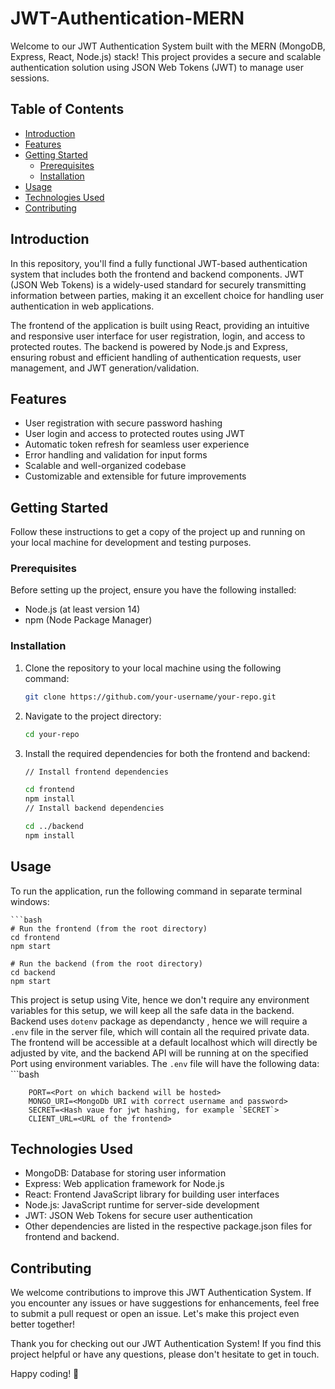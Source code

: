 # JWT-Authentication-MERN

Welcome to our JWT Authentication System built with the MERN (MongoDB, Express, React, Node.js) stack! This project provides a secure and scalable authentication solution using JSON Web Tokens (JWT) to manage user sessions.

## Table of Contents
- [Introduction](#introduction)
- [Features](#features)
- [Getting Started](#getting-started)
  - [Prerequisites](#prerequisites)
  - [Installation](#installation)
- [Usage](#usage)
- [Technologies Used](#technologies-used)
- [Contributing](#contributing)

## Introduction
In this repository, you'll find a fully functional JWT-based authentication system that includes both the frontend and backend components. JWT (JSON Web Tokens) is a widely-used standard for securely transmitting information between parties, making it an excellent choice for handling user authentication in web applications.

The frontend of the application is built using React, providing an intuitive and responsive user interface for user registration, login, and access to protected routes. The backend is powered by Node.js and Express, ensuring robust and efficient handling of authentication requests, user management, and JWT generation/validation.

## Features
- User registration with secure password hashing
- User login and access to protected routes using JWT
- Automatic token refresh for seamless user experience
- Error handling and validation for input forms
- Scalable and well-organized codebase
- Customizable and extensible for future improvements

## Getting Started
Follow these instructions to get a copy of the project up and running on your local machine for development and testing purposes.

### Prerequisites
Before setting up the project, ensure you have the following installed:

- Node.js (at least version 14)
- npm (Node Package Manager)

### Installation
1. Clone the repository to your local machine using the following command:
      ```bash
   git clone https://github.com/your-username/your-repo.git
      
2. Navigate to the project directory:
     ```bash
    cd your-repo
     
3. Install the required dependencies for both the frontend and backend:
     ```bash
     // Install frontend dependencies
     
    cd frontend
    npm install
    // Install backend dependencies
     
    cd ../backend
    npm install

## Usage
To run the application, run the following command in separate terminal windows:

    ```bash
    # Run the frontend (from the root directory)
    cd frontend
    npm start
  
    # Run the backend (from the root directory)
    cd backend
    npm start
    
This project is setup using Vite, hence we don't require any environment variables for this setup, we will keep all the safe data in the backend. Backend uses `dotenv` package as dependancty , hence we will require a `.env` file in the server file, which will contain all the required private data.
The frontend will be accessible at a default localhost which will directly be adjusted by vite, and the backend API will be running at on the specified Port using environment variables.
The `.env`  file will have the following data:
    ```bash
    
        PORT=<Port on which backend will be hosted>
        MONGO_URI=<MongoDb URI with correct username and password>
        SECRET=<Hash vaue for jwt hashing, for example `SECRET`>
        CLIENT_URL=<URL of the frontend>
## Technologies Used
- MongoDB: Database for storing user information
- Express: Web application framework for Node.js
- React: Frontend JavaScript library for building user interfaces
- Node.js: JavaScript runtime for server-side development
- JWT: JSON Web Tokens for secure user authentication
- Other dependencies are listed in the respective package.json files for frontend and backend.

## Contributing
We welcome contributions to improve this JWT Authentication System. If you encounter any issues or have suggestions for enhancements, feel free to submit a pull request or open an issue. Let's make this project even better together!

Thank you for checking out our JWT Authentication System! If you find this project helpful or have any questions, please don't hesitate to get in touch.

Happy coding! 🚀
















